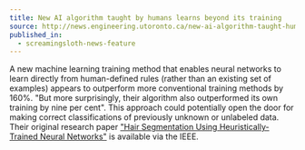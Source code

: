 ```yaml
---
title: New AI algorithm taught by humans learns beyond its training
source: http://news.engineering.utoronto.ca/new-ai-algorithm-taught-humans-learns-beyond-training/
published_in:
  - screamingsloth-news-feature
---
```


A new machine learning training method that enables neural networks to learn directly from human-defined rules (rather than an existing set of examples) appears to outperform more conventional training methods by 160%. "But more surprisingly, their algorithm also outperformed its own training by nine per cent". This approach could potentially open the door for making correct classifications of previously unknown or unlabeled data. Their original research paper ["Hair Segmentation Using Heuristically-Trained Neural Networks"](http://ieeexplore.ieee.org/document/7592406/?reload=true) is available via the IEEE.
